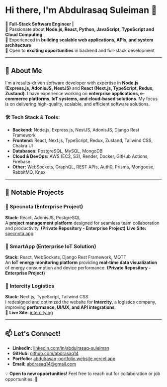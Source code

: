 
# Hi there, I'm Abdulrasaq Suleiman 👋

🚀 **Full-Stack Software Engineer |**  
🔹 Passionate about **Node.js, React, Python, JavaScript, TypeScript and Cloud Computing**  
🔹 Experienced in **building scalable web applications, APIs, and system architecture**  
🔹 Open to **exciting opportunities** in backend and full-stack development

---

## 🌟 About Me
I'm a results-driven software developer with expertise in **Node.js (Express.js, AdonisJS, NestJS)** and **React (Next.js, TypeScript, Redux, Zustand)**. I have experience working on **enterprise applications, e-commerce platforms, IoT systems, and cloud-based solutions**. My focus is on delivering high-quality, scalable, and efficient software solutions.

### 🛠 Tech Stack & Tools:
- **Backend:** Node.js, Express.js, NestJS, AdonisJS, Django Rest Framework
- **Frontend:** React, Next.js, TypeScript, Redux, Zustand, Tailwind CSS, Chakra UI
- **Databases:** PostgreSQL, MySQL, MongoDB
- **Cloud & DevOps:** AWS (EC2, S3), Render, Docker, GitHub Actions, Firebase
- **Other:** WebSockets, GraphQL, REST APIs, Auth0, Prisma, Mongoose, RabbitMQ, Knex

---

## 📌 Notable Projects

### **🔹 Specnota** (Enterprise Project)
**Stack:** React, AdonisJS, PostgreSQL  
A **project management platform** designed for seamless team collaboration and productivity. **(Private Repository - Enterprise Project)** **Live Site:** [specnota.app](https://specnota.app)

### **🔹 SmartApp** (Enterprise IoT Solution)
**Stack:** React, WebSockets, Django Rest Framework, MQTT  
An **IoT energy monitoring platform** providing **real-time data visualization** of energy consumption and device performance. **(Private Repository - Enterprise Project)**

### **🔹 Intercity Logistics**
**Stack:** Next.js, TypeScript, Tailwind CSS  
I redesigned and optimized the website for **Intercity**, a logistics company, improving **performance, UI/UX, and API integrations**.  
🔗 **Live Site:** [intercity.ng](https://intercity.ng)



---

## 📫 Let's Connect!
- **LinkedIn:** [linkedin.com/in/abdulrasaq-suleiman](https://www.linkedin.com/in/abdulrasaq-suleiman/)
- **GitHub:** [github.com/abdrasaq14](https://github.com/abdrasaq14)
- **Portfolio:** [abdulrasaq-portfolio.website.vercel.app](https://abdulrasaq-portfolio-website.vercel.app)
- **Email:** abdrasaq14@gmail.com

💡 **Open to new opportunities!** Feel free to reach out for collaboration or job opportunities. 🚀

